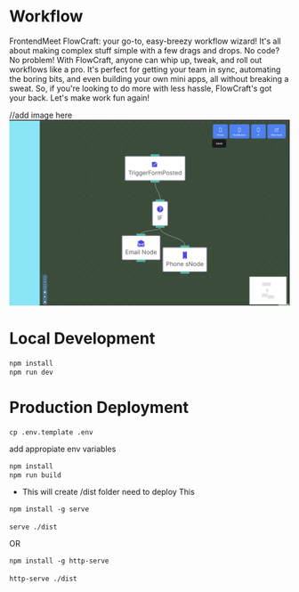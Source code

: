 
# Workflow 

FrontendMeet FlowCraft: your go-to, easy-breezy workflow wizard! It's all about making complex stuff simple with a few drags and drops. No code? No problem! With FlowCraft, anyone can whip up, tweak, and roll out workflows like a pro. It's perfect for getting your team in sync, automating the boring bits, and even building your own mini apps, all without breaking a sweat. So, if you're looking to do more with less hassle, FlowCraft's got your back. Let's make work fun again!


//add image here 
 ![Example Image](./readme/workflow.png)
# Local Development

```
npm install
npm run dev 
```

# Production Deployment

```
cp .env.template .env

```

add appropiate env variables 


```
npm install
npm run build
```

- This will create /dist folder need to deploy This


```
npm install -g serve

serve ./dist
```

OR

```
npm install -g http-serve

http-serve ./dist
```


